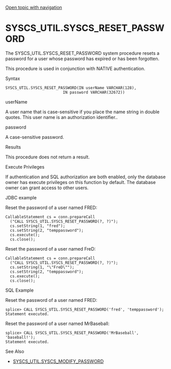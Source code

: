 [Open topic with navigation](../../../index.html#Shared/SQLReference/BuiltInSysProcs/ResetPassword.html)

<a href="" id="BuiltInSysProcs.ResetPassword"></a>[]()SYSCS\_UTIL.SYSCS\_RESET\_PASSWORD
========================================================================================

The SYSCS\_UTIL.SYSCS\_RESET\_PASSWORD system procedure resets a password for a user whose password has expired or has been forgotten.

This procedure is used in conjunction with NATIVE authentication.

Syntax

``` FcnSyntax
SYSCS_UTIL.SYSCS_RESET_PASSWORD(IN userName VARCHAR(128),
                         IN password VARCHAR(32672))
```

userName

A user name that is case-sensitive if you place the name string in double quotes. This user name is an authorization identifier..

password

A case-sensitive password.

Results

This procedure does not return a result.

Execute Privileges

If authentication and SQL authorization are both enabled, only the database owner has execute privileges on this function by default. The database owner can grant access to other users.

JDBC example

Reset the password of a user named FRED:

``` Example
CallableStatement cs = conn.prepareCall
  ("CALL SYSCS_UTIL.SYSCS_RESET_PASSWORD(?, ?)");
  cs.setString(1, "fred");
  cs.setString(2, "temppassword");
  cs.execute();
  cs.close();
```

Reset the password of a user named FreD:

``` Example
CallableStatement cs = conn.prepareCall
  ("CALL SYSCS_UTIL.SYSCS_RESET_PASSWORD(?, ?)");
  cs.setString(1, "\"FreD\"");
  cs.setString(2, "temppassword");
  cs.execute();
  cs.close();
```

SQL Example

Reset the password of a user named FRED:

``` Example
splice> CALL SYSCS_UTIL.SYSCS_RESET_PASSWORD('fred', 'temppassword');
Statement executed.
```

Reset the password of a user named MrBaseball:

``` Example
splice> CALL SYSCS_UTIL.SYSCS_RESET_PASSWORD('MrBaseball', 'baseball!');
Statement executed.
```

See Also

-   [<span class="CodeFont">SYSCS\_UTIL.SYSCS\_MODIFY\_PASSWORD</span>](ModifyPassword.html)

 



